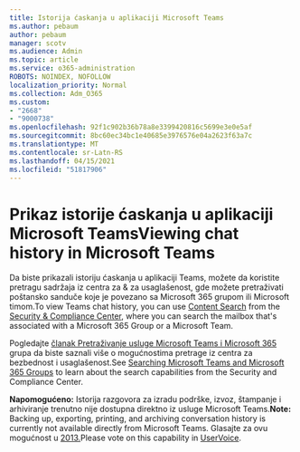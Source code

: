 ```yaml
---
title: Istorija ćaskanja u aplikaciji Microsoft Teams
ms.author: pebaum
author: pebaum
manager: scotv
ms.audience: Admin
ms.topic: article
ms.service: o365-administration
ROBOTS: NOINDEX, NOFOLLOW
localization_priority: Normal
ms.collection: Adm_O365
ms.custom:
- "2668"
- "9000738"
ms.openlocfilehash: 92f1c902b36b78a8e3399420816c5699e3e0e5af
ms.sourcegitcommit: 8bc60ec34bc1e40685e3976576e04a2623f63a7c
ms.translationtype: MT
ms.contentlocale: sr-Latn-RS
ms.lasthandoff: 04/15/2021
ms.locfileid: "51817906"
---
```

# <a name="viewing-chat-history-in-microsoft-teams"></a><span data-ttu-id="59a7a-102">Prikaz istorije ćaskanja u aplikaciji Microsoft Teams</span><span class="sxs-lookup"><span data-stu-id="59a7a-102">Viewing chat history in Microsoft Teams</span></span>

<span data-ttu-id="59a7a-103">Da biste prikazali istoriju [](https://sip.protection.office.com/contentsearchbeta?ContentOnly=1) ćaskanja u aplikaciji Teams, možete da koristite pretragu sadržaja iz centra za & za usaglašenost, [](https://sip.protection.office.com/insightdashboard)gde možete pretraživati poštansko sanduče koje je povezano sa Microsoft 365 grupom ili Microsoft timom.</span><span class="sxs-lookup"><span data-stu-id="59a7a-103">To view Teams chat history, you can use [Content Search](https://sip.protection.office.com/contentsearchbeta?ContentOnly=1) from the [Security & Compliance Center](https://sip.protection.office.com/insightdashboard), where you can search the mailbox that's associated with a Microsoft 365 Group or a Microsoft Team.</span></span> 

<span data-ttu-id="59a7a-104">Pogledajte [članak Pretraživanje usluge Microsoft Teams i Microsoft 365](https://docs.microsoft.com/microsoft-365/compliance/content-search) grupa da biste saznali više o mogućnostima pretrage iz centra za bezbednost i usaglašenost.</span><span class="sxs-lookup"><span data-stu-id="59a7a-104">See [Searching Microsoft Teams and Microsoft 365 Groups](https://docs.microsoft.com/microsoft-365/compliance/content-search) to learn about the search capabilities from the Security and Compliance Center.</span></span> 

<span data-ttu-id="59a7a-105">**Napomogućeno:** Istorija razgovora za izradu podrške, izvoz, štampanje i arhiviranje trenutno nije dostupna direktno iz usluge Microsoft Teams.</span><span class="sxs-lookup"><span data-stu-id="59a7a-105">**Note:** Backing up, exporting, printing, and archiving conversation history is currently not available directly from Microsoft Teams.</span></span> <span data-ttu-id="59a7a-106">Glasajte za ovu mogućnost u [2013.](https://microsoftteams.uservoice.com/forums/555103-public/suggestions/16982542-backup-export-printing-archive-options?page=2&per_page=20)</span><span class="sxs-lookup"><span data-stu-id="59a7a-106">Please vote on this capability in [UserVoice](https://microsoftteams.uservoice.com/forums/555103-public/suggestions/16982542-backup-export-printing-archive-options?page=2&per_page=20).</span></span> 